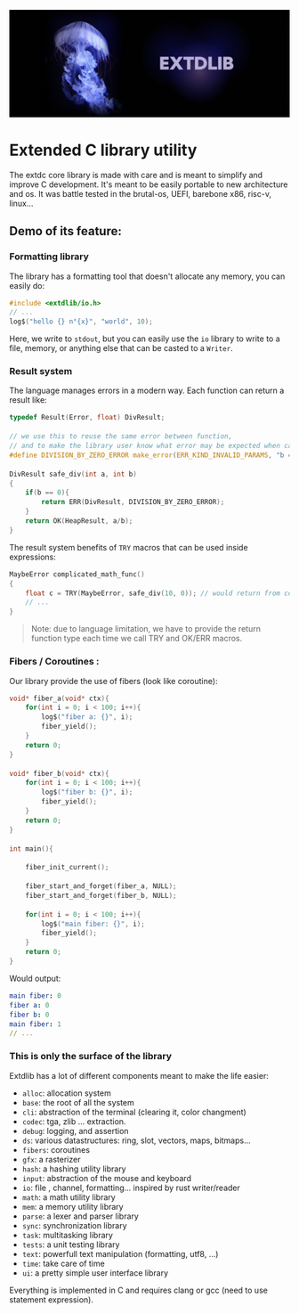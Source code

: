 
![banner](meta/res/banner.png)
# Extended C library utility 

The extdc core library is made with care and is meant to simplify and improve C development.
It's meant to be easily portable to new architecture and os.
It was battle tested in the brutal-os, UEFI, barebone x86, risc-v, linux...


## Demo of its feature: 

### Formatting library 

The library has a formatting tool that doesn't allocate any memory, you can easily do: 

```c
#include <extdlib/io.h>
// ...
log$("hello {} n°{x}", "world", 10);
```

Here, we write to `stdout`, but you can easily use the `io` library to write to a file, memory, or 
anything else that can be casted to a `Writer`. 

### Result system 

The language manages errors in a modern way. 
Each function can return a result like: 
```c
typedef Result(Error, float) DivResult;

// we use this to reuse the same error between function, 
// and to make the library user know what error may be expected when calling the function 
#define DIVISION_BY_ZERO_ERROR make_error(ERR_KIND_INVALID_PARAMS, "b == 0")

DivResult safe_div(int a, int b)
{   
    if(b == 0){
        return ERR(DivResult, DIVISION_BY_ZERO_ERROR);
    } 
    return OK(HeapResult, a/b);
}
```

The result system benefits of `TRY` macros that can be used inside expressions:  

```c
MaybeError complicated_math_func()
{
    float c = TRY(MaybeError, safe_div(10, 0)); // would return from complicated_math_func and make the parent function handle the error 
    // ...
}
```

> Note: due to language limitation, we have to provide the return function type each time we call TRY and OK/ERR macros.

### Fibers / Coroutines : 

Our library provide the use of fibers (look like coroutine): 

```c
void* fiber_a(void* ctx){
    for(int i = 0; i < 100; i++){
        log$("fiber a: {}", i);
        fiber_yield();
    }
    return 0;
}

void* fiber_b(void* ctx){
    for(int i = 0; i < 100; i++){
        log$("fiber b: {}", i);
        fiber_yield();
    }
    return 0;
}

int main(){

    fiber_init_current();

    fiber_start_and_forget(fiber_a, NULL);
    fiber_start_and_forget(fiber_b, NULL);
    
    for(int i = 0; i < 100; i++){
        log$("main fiber: {}", i);
        fiber_yield();
    }
    return 0;
}
```

Would output: 
```yaml
main fiber: 0
fiber a: 0
fiber b: 0
main fiber: 1
// ...
```

### This is only the surface of the library 
Extdlib has a lot of different components meant to make the life easier: 

- `alloc`: allocation system
- `base`: the root of all the system 
- `cli`: abstraction of the terminal (clearing it, color changment)
- `codec`: tga, zlib ... extraction.
- `debug`: logging, and assertion 
- `ds`: various datastructures: ring, slot, vectors, maps, bitmaps...
- `fibers`: coroutines
- `gfx`: a rasterizer 
- `hash`: a hashing utility library 
- `input`: abstraction of the mouse and keyboard 
- `io`: file , channel, formatting... inspired by rust writer/reader
- `math`: a math utility library 
- `mem`: a memory utility library
- `parse`: a lexer and parser library
- `sync`: synchronization library 
- `task`: multitasking library 
- `tests`: a unit testing library 
- `text`: powerfull text manipulation (formatting, utf8, ...)
- `time`: take care of time
- `ui`: a pretty simple user interface library 

Everything is implemented in C and requires clang or gcc (need to use statement expression).

